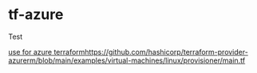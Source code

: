 # tf-azure

  Test

[use for azure terraform](https://github.com/hashicorp/terraform-provider-azurerm/blob/main/examples/virtual-machines/linux/provisioner/main.tf)https://github.com/hashicorp/terraform-provider-azurerm/blob/main/examples/virtual-machines/linux/provisioner/main.tf
